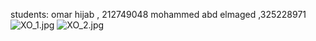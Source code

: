 students:
omar hijab , 212749048
mohammed abd elmaged ,325228971
![XO_1.jpg](../../Pictures/Screenshots/XO_1.jpg)
![XO_2.jpg](../../Pictures/Screenshots/XO_2.jpg)
